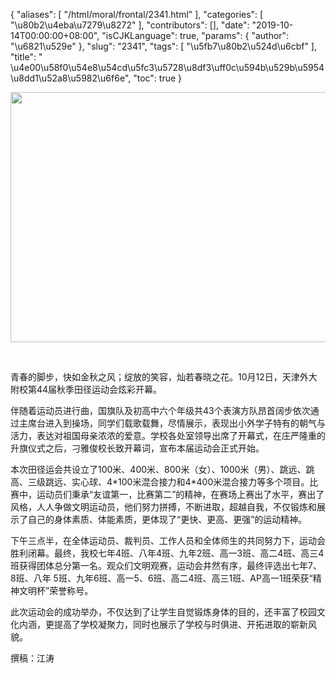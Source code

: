 {
    "aliases": [
        "/html/moral/frontal/2341.html"
    ],
    "categories": [
        "\u80b2\u4eba\u7279\u8272"
    ],
    "contributors": [],
    "date": "2019-10-14T00:00:00+08:00",
    "isCJKLanguage": true,
    "params": {
        "author": "\u6821\u529e"
    },
    "slug": "2341",
    "tags": [
        "\u5fb7\u80b2\u524d\u6cbf"
    ],
    "title": " \u4e00\u58f0\u54e8\u54cd\u5fc3\u5728\u8df3\uff0c\u594b\u529b\u5954\u8dd1\u52a8\u5982\u6f6e",
    "toc": true
}


<img
    src="https://cdn.tfls.online/mirror/full/b67977bee80b111f5884baac066354d3ca3e172d.jpg"
    style="display:block;margin-left:auto;margin-right:auto;"
    decoding="async"
    fetchpriority="auto"
    loading="lazy"
    height="400"
    width="600"
/>




     




青春的脚步，快如金秋之风；绽放的笑容，灿若春晓之花。10月12日，天津外大附校第44届秋季田径运动会炫彩开幕。




伴随着运动员进行曲，国旗队及初高中六个年级共43个表演方队昂首阔步依次通过主席台进入到操场，同学们载歌载舞，尽情展示，表现出小外学子特有的朝气与活力，表达对祖国母亲浓浓的爱意。学校各处室领导出席了开幕式，在庄严隆重的升旗仪式之后，刁雅俊校长致开幕词，宣布本届运动会正式开始。




本次田径运会共设立了100米、400米、800米（女）、1000米（男）、跳远、跳高、三级跳远、实心球、4\*100米混合接力和4\*400米混合接力等多个项目。比赛中，运动员们秉承“友谊第一，比赛第二”的精神，在赛场上赛出了水平，赛出了风格，人人争做文明运动员，他们努力拼搏，不断进取，超越自我，不仅锻炼和展示了自己的身体素质、体能素质，更体现了“更快、更高、更强”的运动精神。




下午三点半，在全体运动员、裁判员、工作人员和全体师生的共同努力下，运动会胜利闭幕。最终，我校七年4班、八年4班、九年2班、高一3班、高二4班、高三4班获得团体总分第一名。观众们文明观赛，运动会井然有序，最终评选出七年7、8班、八年 5班、九年6班、高一5、6班、高二4班、高三1班、AP高一1班荣获“精神文明杯”荣誉称号。




此次运动会的成功举办，不仅达到了让学生自觉锻炼身体的目的，还丰富了校园文化内涵，更提高了学校凝聚力，同时也展示了学校与时俱进、开拓进取的崭新风貌。





 撰稿：江涛



  



